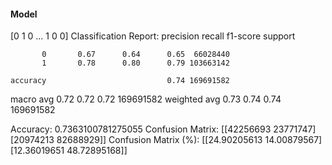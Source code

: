 #### Model
[0 1 0 ... 1 0 0]
Classification Report:
              precision    recall  f1-score   support

           0       0.67      0.64      0.65  66028440
           1       0.78      0.80      0.79 103663142

    accuracy                           0.74 169691582
   macro avg       0.72      0.72      0.72 169691582
weighted avg       0.73      0.74      0.74 169691582

Accuracy: 0.7363100781275055
Confusion Matrix:
[[42256693 23771747]
 [20974213 82688929]]
Confusion Matrix (%):
[[24.90205613 14.00879567]
 [12.36019651 48.72895168]]
